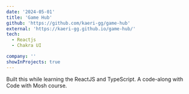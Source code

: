 ```yaml
---
date: '2024-05-01'
title: 'Game Hub'
github: 'https://github.com/kaeri-gg/game-hub'
external: 'https://kaeri-gg.github.io/game-hub/'
tech:
  - Reactjs
  - Chakra UI

company: ''
showInProjects: true
---
```


Built this while learning the ReactJS and TypeScript. A code-along with Code with Mosh course.
